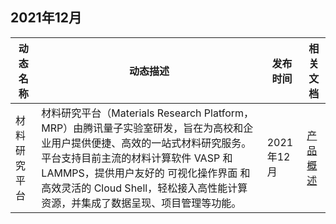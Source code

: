 
## 2021年12月

| **动态名称**     | **动态描述**                                                     | **发布时间**   | **相关文档** |
| ------------ | ------------------------------------------------------------ | ---------- | -------- |
| 材料研究平台 |  材料研究平台（Materials Research Platform，MRP）由腾讯量子实验室研发，旨在为高校和企业用户提供便捷、高效的一站式材料研究服务。平台支持目前主流的材料计算软件 VASP 和 LAMMPS，提供用户友好的 可视化操作界面 和高效灵活的 Cloud Shell，轻松接入高性能计算资源，并集成了数据呈现、项目管理等功能。 | 2021年12月 |      [产品概述](https://tcloud-doc.isd.com/document/product/1526/66209)    |

